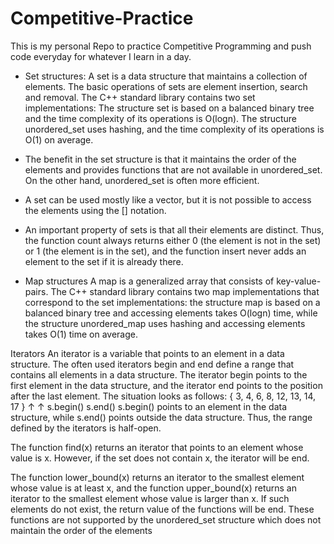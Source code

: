 # Competitive-Practice

This is my personal Repo to practice Competitive Programming and push code everyday for whatever I learn in a day.




* Set structures:
A set is a data structure that maintains a collection of elements. The basic
operations of sets are element insertion, search and removal.
The C++ standard library contains two set implementations: The structure
set is based on a balanced binary tree and the time complexity of its operations
is O(logn). The structure unordered_set uses hashing, and the time complexity
of its operations is O(1) on average.
*   The benefit in the set structure is that it maintains the order of the elements and
    provides functions that are not available in unordered_set. On the other hand,
    unordered_set is often more efficient.
*   A set can be used mostly like a vector, but it is not possible to access the
    elements using the [] notation.
*   An important property of sets is that all their elements are distinct. Thus,
    the function count always returns either 0 (the element is not in the set) or 1
    (the element is in the set), and the function insert never adds an element to the
    set if it is already there.


* Map structures
A map is a generalized array that consists of key-value-pairs.
The C++ standard library contains two map implementations that correspond
to the set implementations: the structure map is based on a balanced binary tree
and accessing elements takes O(logn) time, while the structure unordered_map
uses hashing and accessing elements takes O(1) time on average.


Iterators
An iterator is a variable that points to an element in a data structure.
The often used iterators begin and end define a range that contains all
elements in a data structure. The iterator begin points to the first element in the
data structure, and the iterator end points to the position after the last element.
The situation looks as follows:
{ 3, 4, 6, 8, 12, 13, 14, 17 }
  ↑                            ↑
s.begin()                   s.end()
s.begin() points to an element in the
data structure, while s.end() points outside the data structure. Thus, the range
defined by the iterators is half-open.

The function find(x) returns an iterator that points to an element whose
value is x. However, if the set does not contain x, the iterator will be end.

The function lower_bound(x) returns an iterator to the smallest element
whose value is at least x, and the function upper_bound(x) returns an iterator
to the smallest element whose value is larger than x. If such elements do not
exist, the return value of the functions will be end. These functions are not
supported by the unordered_set structure which does not maintain the order of
the elements
